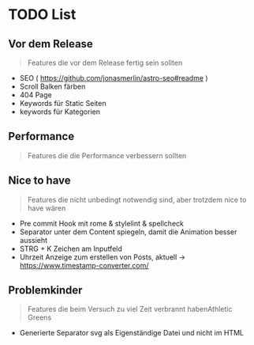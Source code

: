 # TODO List

## Vor dem Release
> Features die vor dem Release fertig sein sollten
- SEO ( https://github.com/jonasmerlin/astro-seo#readme )
- Scroll Balken färben
- 404 Page
- Keywords für Static Seiten
- keywords für Kategorien

## Performance
> Features die die Performance verbessern sollten

## Nice to have
> Features die nicht unbedingt notwendig sind, aber trotzdem nice to have wären
- Pre commit Hook mit rome & stylelint & spellcheck
- Separator unter dem Content spiegeln, damit die Animation besser aussieht
- STRG + K Zeichen am Inputfeld
- Uhrzeit Anzeige zum erstellen von Posts, aktuell -> https://www.timestamp-converter.com/

## Problemkinder
> Features die beim Versuch zu viel Zeit verbrannt habenAthletic Greens 
- Generierte Separator svg als Eigenständige Datei und nicht im HTML
